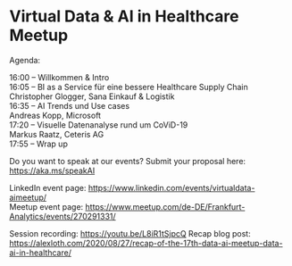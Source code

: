 Virtual Data & AI in Healthcare Meetup
======================================

Agenda:

16:00 – Willkommen & Intro  
16:05 – BI as a Service für eine bessere Healthcare Supply Chain  
Christopher Glogger, Sana Einkauf & Logistik  
16:35 – AI Trends und Use cases  
Andreas Kopp, Microsoft  
17:20 – Visuelle Datenanalyse rund um CoViD-19  
Markus Raatz, Ceteris AG  
17:55 – Wrap up

Do you want to speak at our events? Submit your proposal here: https://aka.ms/speakAI

LinkedIn event page: https://www.linkedin.com/events/virtualdata-aimeetup/  
Meetup event page: https://www.meetup.com/de-DE/Frankfurt-Analytics/events/270291331/

Session recording: https://youtu.be/L8iR1tSjpcQ
Recap blog post: https://alexloth.com/2020/08/27/recap-of-the-17th-data-ai-meetup-data-ai-in-healthcare/
